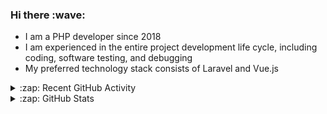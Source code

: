 <h3>Hi there :wave:</h3>

- I am a PHP developer since 2018
- I am experienced in the entire project development life cycle, including coding, software testing, and debugging
- My preferred technology stack consists of Laravel and Vue.js

<details>
  <summary>:zap: Recent GitHub Activity</summary>

<!--RECENT_ACTIVITY:start-->
1. ⬆️ Pushed 1 commit(s) to [stasadev/ddev](https://github.com/stasadev/ddev)<br>
2. 💪 Opened PR [#4603](https://github.com/drud/ddev/pull/4603) in [drud/ddev](https://github.com/drud/ddev)<br>
3. ⬆️ Pushed 1 commit(s) to [stasadev/ddev](https://github.com/stasadev/ddev)<br>
4. 💪 Opened PR [#124](https://github.com/Shatur/optimus-manager-qt/pull/124) in [Shatur/optimus-manager-qt](https://github.com/Shatur/optimus-manager-qt)<br>
5. ⬆️ Pushed 1 commit(s) to [stasadev/bash-scripts](https://github.com/stasadev/bash-scripts)<br>
6. 👍 Approved [#4437](https://github.com/drud/ddev/pull/4437#pullrequestreview-1208900387) in [drud/ddev](https://github.com/drud/ddev)<br>
<!--RECENT_ACTIVITY:end-->

</details>

<details>
  <summary>:zap: GitHub Stats</summary>

  <picture>
    <source
      srcset="https://github-readme-stats.vercel.app/api?username=stasadev&show_icons=true&count_private=true&include_all_commits=true&hide_border=true&theme=tokyonight"
      media="(prefers-color-scheme: dark)"
    />
    <source
      srcset="https://github-readme-stats.vercel.app/api?username=stasadev&show_icons=true&count_private=true&include_all_commits=true&hide_border=true"
      media="(prefers-color-scheme: light), (prefers-color-scheme: no-preference)"
    />
    <img src="https://github-readme-stats.vercel.app/api?username=stasadev&show_icons=true&count_private=true&include_all_commits=true&hide_border=true" />
  </picture>

</details>
